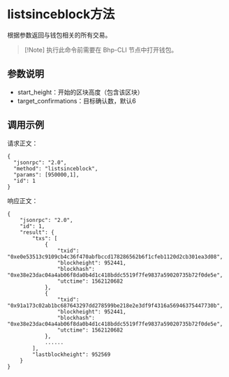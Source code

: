 # listsinceblock方法

根据参数返回与钱包相关的所有交易。

>  [!Note] 执行此命令前需要在 Bhp-CLI 节点中打开钱包。

## 参数说明

- start_height：开始的区块高度（包含该区块）
- target_confirmations：目标确认数，默认6

## 调用示例

请求正文：

```
{
  "jsonrpc": "2.0",
  "method": "listsinceblock",
  "params": [950000,1],
  "id": 1
}
```

响应正文：

```
{
    "jsonrpc": "2.0",
    "id": 1,
    "result": {
        "txs": [
            {
                "txid": "0xe0e53513c9109cb4c36f470abfbccd178286562b6f1cfeb1120d2cb301ea3d08",
                "blockheight": 952441,
                "blockhash": "0xe38e23dac04a4ab06f8da0b4d1c418bddc5519f7fe9837a59020735b72f0de5e",
                "utctime": 1562120682
            },
            {
                "txid": "0x91a173c02ab1bc687643297dd278599be218e2e3df9f4316a56946375447730b",
                "blockheight": 952441,
                "blockhash": "0xe38e23dac04a4ab06f8da0b4d1c418bddc5519f7fe9837a59020735b72f0de5e",
                "utctime": 1562120682
            },
            ......
        ],
        "lastblockheight": 952569
    }
}
```

